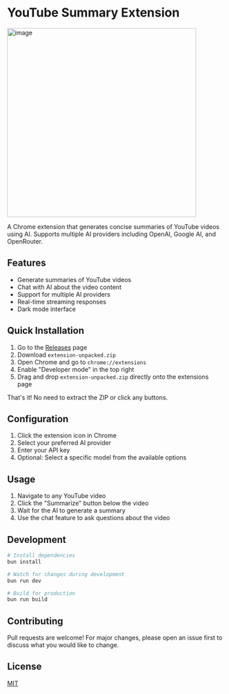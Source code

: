 # YouTube Summary Extension

<img width="438" alt="image" src="https://github.com/user-attachments/assets/71ccb7d7-49cd-46a6-a976-4282e6963028"
  />


A Chrome extension that generates concise summaries of YouTube videos using AI. Supports multiple AI providers including OpenAI, Google AI, and OpenRouter.

## Features

- Generate summaries of YouTube videos
- Chat with AI about the video content
- Support for multiple AI providers
- Real-time streaming responses
- Dark mode interface

## Quick Installation

1. Go to the [Releases](../../releases) page
2. Download `extension-unpacked.zip`
3. Open Chrome and go to `chrome://extensions`
4. Enable "Developer mode" in the top right
5. Drag and drop `extension-unpacked.zip` directly onto the extensions page

That's it! No need to extract the ZIP or click any buttons.

## Configuration

1. Click the extension icon in Chrome
2. Select your preferred AI provider
3. Enter your API key
4. Optional: Select a specific model from the available options

## Usage

1. Navigate to any YouTube video
2. Click the "Summarize" button below the video
3. Wait for the AI to generate a summary
4. Use the chat feature to ask questions about the video

## Development

```bash
# Install dependencies
bun install

# Watch for changes during development
bun run dev

# Build for production
bun run build
```

## Contributing

Pull requests are welcome! For major changes, please open an issue first to discuss what you would like to change.

## License

[MIT](LICENSE)
